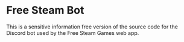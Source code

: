 # Free Steam Bot

This is a sensitive information free version of the source code for the Discord bot used by the Free Steam Games web app. 
